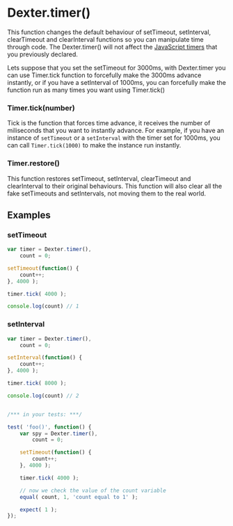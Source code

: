 # Dexter.timer()

This function changes the default behaviour of setTimeout, setInterval, clearTimeout and clearInterval functions so you can manipulate time through code. The Dexter.timer() will not affect the [JavaScript timers](https://developer.mozilla.org/en-US/Add-ons/Code_snippets/Timers) that you previously declared. 

Lets suppose that you set the setTimeout for 3000ms, with Dexter.timer you can use Timer.tick function to forcefully make the 3000ms advance instantly, or if you have a setInterval of 1000ms, you can forcefully make the function run as many times you want using Timer.tick()

### Timer.tick(number)

Tick is the function that forces time advance, it receives the number of miliseconds that you want to instantly advance. For example, if you have an instance of `setTimeout` or a `setInterval` with the timer set for 1000ms, you can call `Timer.tick(1000)` to make the instance run instantly.

### Timer.restore()

This function restores setTimeout, setInterval, clearTimeout and clearInterval to their original behaviours. This function will also clear all the fake setTimeouts and setIntervals, not moving them to the real world.

## Examples

### setTimeout
```javascript
var timer = Dexter.timer(),
    count = 0;

setTimeout(function() {
    count++;
}, 4000 );

timer.tick( 4000 );

console.log(count) // 1
```

### setInterval
```javascript
var timer = Dexter.timer(),
    count = 0;

setInterval(function() {
    count++;
}, 4000 );

timer.tick( 8000 );

console.log(count) // 2
```

```javascript

/*** in your tests: ***/

test( 'foo()', function() {
    var spy = Dexter.timer(),
        count = 0;

    setTimeout(function() {
        count++;
    }, 4000 );

    timer.tick( 4000 );

    // now we check the value of the count variable
    equal( count, 1, 'count equal to 1' );

    expect( 1 );
});
```
